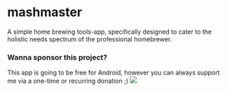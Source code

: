 # mashmaster

A simple home brewing tools-app, specifically designed to cater to the holistic needs spectrum of the professional homebrewer.

### Wanna sponsor this project?

This app is going to be free for Android, however you can always support me via a one-time or recurring donation ;)
[![](https://img.shields.io/static/v1?label=Sponsor&message=%E2%9D%A4&logo=GitHub&color=%23fe8e86)](https://github.com/sponsors/NightmindOfficial)
